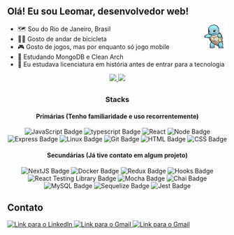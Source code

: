 ## Olá! Eu sou Leomar, desenvolvedor web!

<img align="right" src="./docs/images/squirdle.gif"/>

 - 🗺️ Sou do Rio de Janeiro, Brasil
 - 🚴🏼 Gosto de andar de bicicleta
 - 🎮 Gosto de jogos, mas por enquanto só jogo mobile
 - 🔎 Estudando MongoDB e Clean Arch
 - 📜 Eu estudava licenciatura em história antes de entrar para a tecnologia
 <!-- - 💻 Trabalhando no Petnder - BREVE -->

<div align="center">
  <a href="https://github.com/leomarlinhares">
  <img height="150em" src="https://github-readme-stats.vercel.app/api?username=leomarlinhares&show_icons=true&theme=dark&include_all_commits=true&count_private=true"/>
  <img height="150em" src="https://github-readme-stats.vercel.app/api/top-langs/?username=leomarlinhares&layout=compact&langs_count=7&theme=dark"/>
 </a>
</div>

 ##
 
 <div style="display: inline_block" align="center">
  <p style="text-align: center;">
  
### Stacks
    
#### Primárias (Tenho familiaridade e uso recorrentemente)

![JavaScript Badge](https://img.shields.io/badge/-JavaScript-FCC624?style=for-the-badge&logo=JavaScript&logoColor=323330)
![typescript Badge](https://img.shields.io/badge/Typescript-blue?style=for-the-badge&logo=typescript&logoColor=white)
![React](https://img.shields.io/badge/react-%2320232a.svg?style=for-the-badge&logo=react&logoColor=%2361DAFB)
![Node Badge](https://img.shields.io/badge/-Node.js-339933?style=for-the-badge&logo=node.js&logoColor=white)
![Express Badge](https://img.shields.io/badge/-Express.js-green?style=for-the-badge&logo=Express&logoColor=black)
![Linux Badge](https://img.shields.io/badge/-Linux-FCC624?style=for-the-badge&logo=Linux&logoColor=black)
![Git Badge](https://img.shields.io/badge/-Git-F05032?style=for-the-badge&logo=git&logoColor=white)
![HTML Badge](https://img.shields.io/badge/-HTML-E34F26?style=for-the-badge&logo=html5&logoColor=white)
![CSS Badge](https://img.shields.io/badge/-CSS-1572B6?style=for-the-badge&logo=css3&logoColor=white)

#### Secundárias (Já tive contato em algum projeto)

![NextJS Badge](https://img.shields.io/badge/Next.js-1e262c?style=for-the-badge&logo=nextdotjs&logoColor=white)
![Docker Badge](https://img.shields.io/badge/Docker-082135?style=for-the-badge&logo=Docker&logoColor=blue)
![Redux Badge](https://img.shields.io/badge/-Redux-212121?style=for-the-badge&logo=Redux&logoColor=7548bb)
![Hooks Badge](https://img.shields.io/badge/-Hooks-%2320232a.svg?style=for-the-badge&logo=React&logoColor=%2361DAFB)
![React Testing Library Badge](https://img.shields.io/badge/-RTL-%2320232a.svg?style=for-the-badge&logo=react&logoColor=%2361DAFB)
![Mocha Badge](https://img.shields.io/badge/Mocha-8a6343?style=for-the-badge&logo=mocha&logoColor=white)
![Chai Badge](https://img.shields.io/badge/Chai-f7e9c8?style=for-the-badge&logo=mocha&logoColor=a84d45)
![MySQL Badge](https://img.shields.io/badge/-MySQL-4479A1?style=for-the-badge&logo=MySQL&logoColor=white)
![Sequelize Badge](https://img.shields.io/badge/-Sequelize-eeeeee?style=for-the-badge&logo=sequelize&logoColor=00b1ea)
![Jest Badge](https://img.shields.io/badge/-Jest-C21325?style=for-the-badge&logo=jest&logoColor=white)

  </p>
</div>

## Contato

 <div align="left">
  <a href="https://www.linkedin.com/in/leomarlinhares" target="_blank">
    <img alt="Link para o LinkedIn" src="https://img.shields.io/badge/LinkedIn-0077B5?style=for-the-badge&logo=linkedin&logoColor=white"/>
  </a>
  <a href="mailto:leomarlinhares@gmail.com" target="_blank">
    <img alt="Link para o Gmail" src="https://img.shields.io/badge/Gmail-D14836?style=for-the-badge&logo=gmail&logoColor=white"/>
  </a>
  <a href="./docs/curriculo.pdf" target="_blank">
    <img alt="Link para o Gmail" src="https://img.shields.io/badge/Curr%C3%ADculo-000000?style=for-the-badge&logoColor=white"/>
  </a>

 </div>
